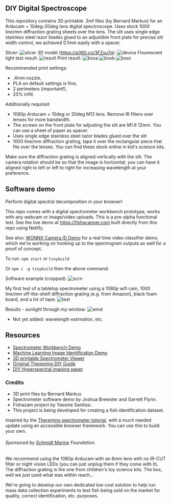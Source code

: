 
## DIY Digital Spectroscope

This repository contains 3D printable .3mf files (by Bernard Markus) for an Arducam + 10deg-20deg lens digital spectroscope. Uses stock 1000 line/mm diffraction grating sheets over the lens. The slit uses single edge stainless steel razor blades glued to an adjustible front plate for precise slit width control, we achieved 0.1mm easily with a spacer.

Slicer:
![slicer](./screenshots/cura.PNG)
3D model (https://a360.co/3FZsu7q):
![device](./screenshots/Capturea.PNG)
Flourescent light test result:
![result](./screenshots/image-1.png)
Print result:
![boxa](./screenshots/boxa.jpg)
![boxb](./screenshots/boxb.jpg)
![boxc](./screenshots/boxc.jpg)

Recommended print settings: 
- .4mm nozzle, 
- PLA on default settings is fine, 
- 2 perimeters (important!), 
- 20% infill.

Additionally required:
- 1080p Arducam + 10deg or 20deg M12 lens. Remove IR filters over lenses for more bandwidth.
- The screws on the front plate for adjusting the slit are M1.6 12mm. You can use a sheet of paper as spacer.
- Uses single edge stainless steel razor blades glued over the slit
- 1000 line/mm diffraction grating, tape it over the rectangular piece that fits over the lenses. You can find these stock online in kid's science kits.

Make sure the diffraction grating is aligned vertically with the slit. The camera rotation should be so that the image is horizontal, you can have it aligned right to left or left to right for increasing wavelength at your preference.

## Software demo

Perform digital spectral decomposition in your browser! 

This repo comes with a digital spectrometer workbench prototype, works with any webcam or image/video uploads. This is a pre-alpha functional test. See the live demo at https://fishscanner.com built directly from this repo using Netlify.

See also: [WONNX Camera ID Demo](https://github.com/joshbrew/cameraId-wonnx-wasm) for a real time video classifier demo, which we're working on hooking up to the spectrogram outputs as well for a proof of concept.

To run:
`npm start` or `tinybuild`

Or `npm i -g tinybuild` then the above command.

Software example (cropped):
![scrn](screenshots/tilapia_v_rockfish.PNG)

My first test of a tabletop spectrometer using a 1080p wifi cam, 1000 line/mm off-the-shelf diffraction grating (e.g. from Amazon), black foam board, and a lot of tape:
![test](screenshots/testspect.jpg)

Results - sunlight through my window:
![wind](screenshots/window.jpg)

- Not yet added: wavelength estimation, etc. 

## Resources
- [Spectrometer Workbench Demo](https://fishscanner.com)
- [Machine Learning Image Identification Demo](https://github.com/joshbrew/cameraId-wonnx-wasm)
- [3D printable Spectrometer Viewer](https://a360.co/3FZsu7q)
- [Original Theremino DIY Guide](https://www.theremino.com/wp-content/uploads/files/Theremino_Spectrometer_Construction_ENG.pdf)
- [DIY Hyperspectral imaging paper](https://www.mdpi.com/2313-433X/7/8/136)

### Credits
- 3D print files by Bernard Markus
- Spectrometer software demo by Joshua Brewster and Garrett Flynn.
- Fishazam project by Yassine Santissi.
- This project is being developed for creating a fish identification dataset. 

Inspired by the [Theremino spectrometer tutorial](https://www.theremino.com/wp-content/uploads/files/Theremino_Spectrometer_Construction_ENG.pdf), with a much needed update using an accessible browser framework. You can use this to build your own.

###### Sponsored by [Schmidt Marine](https://www.schmidtmarine.org/) Foundation.

We recommend using the 1080p Arducam with an 8mm lens with no IR-CUT filter or night vision LEDs (you can just unplug them if they come with it). The diffraction grating is the one from children's toy science kits. The box, well we just used what was within reach... 

We're going to develop our own dedicated low cost solution to help run mass data collection experiments to test fish being sold on the market for quality, correct identification, etc. purposes.
